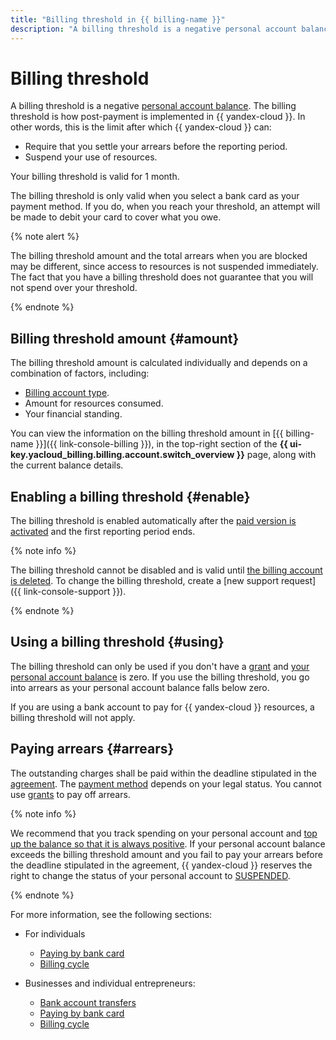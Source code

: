 ```yaml
---
title: "Billing threshold in {{ billing-name }}"
description: "A billing threshold is a negative personal account balance. The billing threshold is how post-payment is implemented in {{ yandex-cloud }}."
---
```


# Billing threshold

A billing threshold is a negative [personal account balance](../concepts/personal-account.md#balance). The billing threshold is how post-payment is implemented in {{ yandex-cloud }}. In other words, this is the limit after which {{ yandex-cloud }} can:
* Require that you settle your arrears before the reporting period.
* Suspend your use of resources.

Your billing threshold is valid for 1 month.

The billing threshold is only valid when you select a bank card as your payment method. If you do, when you reach your threshold, an attempt will be made to debit your card to cover what you owe.

{% note alert %}

The billing threshold amount and the total arrears when you are blocked may be different, since access to resources is not suspended immediately. The fact that you have a billing threshold does not guarantee that you will not spend over your threshold.

{% endnote %}


## Billing threshold amount {#amount}

The billing threshold amount is calculated individually and depends on a combination of factors, including:
- [Billing account type](../concepts/billing-account.md#ba-types).
- Amount for resources consumed.
- Your financial standing.

You can view the information on the billing threshold amount in [{{ billing-name }}]({{ link-console-billing }}), in the top-right section of the **{{ ui-key.yacloud_billing.billing.account.switch_overview }}** page, along with the current balance details.

## Enabling a billing threshold {#enable}

The billing threshold is enabled automatically after the [paid version is activated](../operations/activate-commercial.md) and the first reporting period ends.

{% note info %}

The billing threshold cannot be disabled and is valid until [the billing account is deleted](../operations/delete-account.md). To change the billing threshold, create a [new support request]({{ link-console-support }}).

{% endnote %}

## Using a billing threshold {#using}

The billing threshold can only be used if you don't have a [grant](../concepts/bonus-account.md) and [your personal account balance](../concepts/personal-account.md#balance) is zero. If you use the billing threshold, you go into arrears as your personal account balance falls below zero.

If you are using a bank account to pay for {{ yandex-cloud }} resources, a billing threshold will not apply.


## Paying arrears {#arrears}

The outstanding charges shall be paid within the deadline stipulated in the [agreement](../concepts/contract.md). The [payment method](../payment/index.md) depends on your legal status. You cannot use [grants](bonus-account.md) to pay off arrears.

{% note info %}

We recommend that you track spending on your personal account and [top up the balance so that it is always positive](../operations/pay-the-bill.md). If your personal account balance exceeds the billing threshold amount and you fail to pay your arrears before the deadline stipulated in the agreement, {{ yandex-cloud }} reserves the right to change the status of your personal account to [SUSPENDED](../concepts/billing-account-statuses.md).

{% endnote %}

For more information, see the following sections:
* For individuals
   * [Paying by bank card](../payment/payment-methods-individual.md)
   * [Billing cycle](../payment/billing-cycle-individual.md)

* Businesses and individual entrepreneurs:
   * [Bank account transfers](../payment/payment-methods-business.md)
   * [Paying by bank card](../payment/payment-methods-card-business.md)
   * [Billing cycle](../payment/billing-cycle-business.md)
